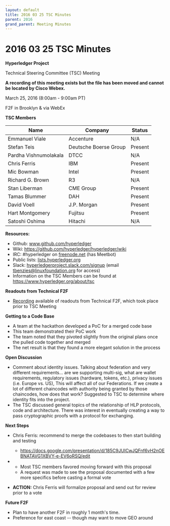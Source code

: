 ```yaml
---
layout: default
title: 2016 03 25 TSC Minutes
parent: 2016
grand_parent: Meeting Minutes
---
```

[//]: # (SPDX-License-Identifier: CC-BY-4.0)
# 2016 03 25 TSC Minutes

**Hyperledger Project**

Technical Steering Committee (TSC) Meeting

**A recording of this meeting exists but the file has been moved and cannot be located by Cisco Webex.**

March 25, 2016 (8:00am - 9:00am PT)

F2F in Brooklyn & via WebEx

**TSC Members**

| Name                  | Company               | Status  |
|-----------------------|-----------------------|---------|
| Emmanuel Viale        | Accenture             | N/A |
| Stefan Teis           | Deutsche Boerse Group | Present |
| Pardha Vishnumolakala | DTCC                  | N/A |
| Chris Ferris          | IBM                   | Present |
| Mic Bowman            | Intel                 | Present |
| Richard G. Brown      | R3                    | N/A |
| Stan Liberman         | CME Group             | Present |
| Tamas Blummer         | DAH                   | Present |
| David Voell           | J.P. Morgan           | Present |
| Hart Montgomery       | Fujitsu               | Present |
| Satoshi Oshima        | Hitachi               | N/A     |

  

**Resources:**

- Github:
  <a href="http://www.github.com/hyperledger" class="external-link"
  rel="nofollow"><span>www.github.com/hyperledger</span></a>
- Wiki: <a href="https://github.com/hyperledger/hyperledger/wiki"
  class="external-link"
  rel="nofollow">https://github.com/hyperledger/hyperledger/wiki</a>
- IRC: \#hyperledger on
  <a href="http://freenode.net" class="external-link"
  rel="nofollow">freenode.net</a> (has Meetbot)
- Public lists:
  <a href="http://lists.hyperledger.org" class="external-link"
  rel="nofollow">lists.hyperledger.org</a>
- Slack: <a href="http://hyperledgerproject.slack.com/signup"
  class="external-link"
  rel="nofollow">hyperledgerproject.slack.com/signup</a> (email
  <a href="mailto:tbenzies@linuxfoundation.org" class="external-link"
  rel="nofollow"><span>tbenzies@linuxfoundation.org</span></a> for
  access)
- Information on the TSC Members can be found at
  <a href="https://www.hyperledger.org/about/tsc" class="external-link"
  rel="nofollow"><span>https://www.hyperledger.org/about/tsc</span></a>

  

**Readouts from Technical F2F**

- <a
  href="https://meetings.webex.com/collabs/url/ycoK21F0wOFEukQpUNeOhD6UqRBC6lOTKh3s6Bl4zwW00000"
  class="external-link" rel="nofollow"><span>Recording</span></a>
  available of readouts from Technical F2F, which took place prior to
  TSC Meeting

  

**Getting to a Code Base**

- A team at the hackathon developed a PoC for a merged code base
- This team demonstrated their PoC work
- The team noted that they pivoted slightly from the original plans once
  the pulled code together and merged
- The net result is that they found a more elegant solution in the
  process

  

**Open Discussion**

- Comment about identity issues. Talking about federation and very
  different requirements... are we supporting multi-sig, what are wallet
  requirements, regulatory issues (hardware, tokens, etc.), privacy
  issues (i.e. Europe vs. US), This will affect all of our Federations.
  If we create a lot of different chaincodes with authority being
  granted by those chaincodes, how does that work? Suggested to TSC to
  determine where identity fits into the project.
- The TSC discussed general topics of the relationship of HLP protocols,
  code and architecture. There was interest in eventually creating a way
  to pass cryptographic proofs with a protocol for exchanging.

**Next Steps**

- Chris Ferris: recommend to merge the codebases to then start building
  and testing
  - <a href="https://docs.google.com/presentation/d/185C9JUICwJQFnf6vH2nOEBNATAVG1XBVY-e-EV6oRSQ/edit"
    class="external-link"
    rel="nofollow"><span>https://docs.google.com/presentation/d/185C9JUICwJQFnf6vH2nOEBNATAVG1XBVY-e-EV6oRSQ/edit</span></a>

- - Most TSC members favored moving forward with this proposal
  - A request was made to see the proposal documented with a few more
    specifics before casting a formal vote

- **ACTION:** Chris Ferris will formalize proposal and send out for
  review prior to a vote

  

**Future F2F**

- Plan to have another F2F in roughly 1 month's time.
- Preference for east coast -- though may want to move GEO around
